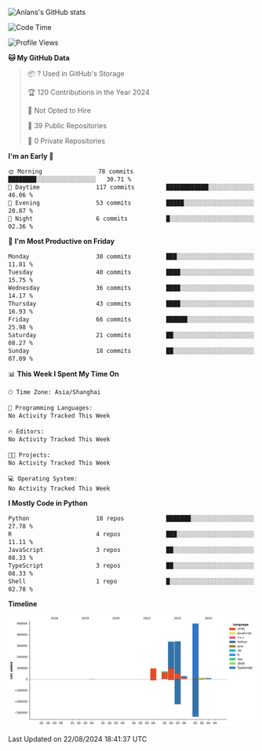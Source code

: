 <!-- ![Anlans's GitHub stats](https://github-readme-stats.vercel.app/api?username=Anlans) -->
![Anlans's GitHub stats](https://github-readme-stats.vercel.app/api?username=Anlans&rank_icon=github)

<!--START_SECTION:waka-->
![Code Time](http://img.shields.io/badge/Code%20Time-0%20secs-blue)

![Profile Views](http://img.shields.io/badge/Profile%20Views-0-blue)

**🐱 My GitHub Data** 

> 📦 ? Used in GitHub's Storage 
 > 
> 🏆 120 Contributions in the Year 2024
 > 
> 🚫 Not Opted to Hire
 > 
> 📜 39 Public Repositories 
 > 
> 🔑 0 Private Repositories 
 > 
**I'm an Early 🐤** 

```text
🌞 Morning                78 commits          ████████░░░░░░░░░░░░░░░░░   30.71 % 
🌆 Daytime                117 commits         ████████████░░░░░░░░░░░░░   46.06 % 
🌃 Evening                53 commits          █████░░░░░░░░░░░░░░░░░░░░   20.87 % 
🌙 Night                  6 commits           █░░░░░░░░░░░░░░░░░░░░░░░░   02.36 % 
```
📅 **I'm Most Productive on Friday** 

```text
Monday                   30 commits          ███░░░░░░░░░░░░░░░░░░░░░░   11.81 % 
Tuesday                  40 commits          ████░░░░░░░░░░░░░░░░░░░░░   15.75 % 
Wednesday                36 commits          ████░░░░░░░░░░░░░░░░░░░░░   14.17 % 
Thursday                 43 commits          ████░░░░░░░░░░░░░░░░░░░░░   16.93 % 
Friday                   66 commits          ██████░░░░░░░░░░░░░░░░░░░   25.98 % 
Saturday                 21 commits          ██░░░░░░░░░░░░░░░░░░░░░░░   08.27 % 
Sunday                   18 commits          ██░░░░░░░░░░░░░░░░░░░░░░░   07.09 % 
```


📊 **This Week I Spent My Time On** 

```text
🕑︎ Time Zone: Asia/Shanghai

💬 Programming Languages: 
No Activity Tracked This Week

🔥 Editors: 
No Activity Tracked This Week

🐱‍💻 Projects: 
No Activity Tracked This Week

💻 Operating System: 
No Activity Tracked This Week
```

**I Mostly Code in Python** 

```text
Python                   10 repos            ███████░░░░░░░░░░░░░░░░░░   27.78 % 
R                        4 repos             ███░░░░░░░░░░░░░░░░░░░░░░   11.11 % 
JavaScript               3 repos             ██░░░░░░░░░░░░░░░░░░░░░░░   08.33 % 
TypeScript               3 repos             ██░░░░░░░░░░░░░░░░░░░░░░░   08.33 % 
Shell                    1 repo              █░░░░░░░░░░░░░░░░░░░░░░░░   02.78 % 
```



**Timeline**

![Lines of Code chart](https://raw.githubusercontent.com/Anlans/Anlans/main/assets/bar_graph.png)


 Last Updated on 22/08/2024 18:41:37 UTC
<!--END_SECTION:waka-->
